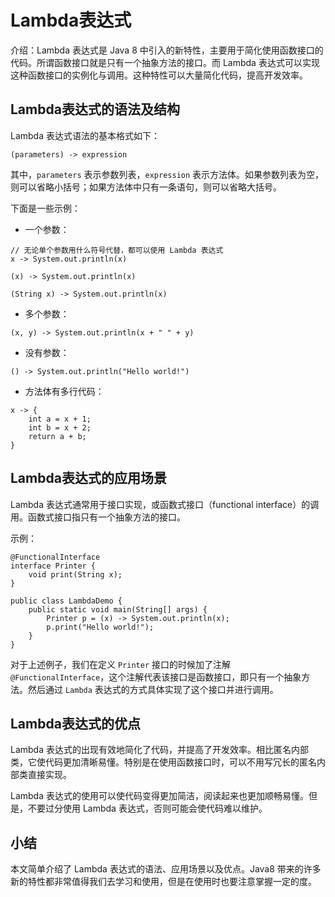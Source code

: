 # Lambda表达式

介绍：Lambda 表达式是 Java 8 中引入的新特性，主要用于简化使用函数接口的代码。所谓函数接口就是只有一个抽象方法的接口。而 Lambda 表达式可以实现这种函数接口的实例化与调用。这种特性可以大量简化代码，提高开发效率。

## Lambda表达式的语法及结构

Lambda 表达式语法的基本格式如下：

```
(parameters) -> expression
```

其中，`parameters` 表示参数列表，`expression` 表示方法体。如果参数列表为空，则可以省略小括号；如果方法体中只有一条语句，则可以省略大括号。

下面是一些示例：

- 一个参数：

```
// 无论单个参数用什么符号代替，都可以使用 Lambda 表达式
x -> System.out.println(x)

(x) -> System.out.println(x)

(String x) -> System.out.println(x)

```

- 多个参数：

```
(x, y) -> System.out.println(x + " " + y)
```

- 没有参数：

```
() -> System.out.println("Hello world!")
```

- 方法体有多行代码：

```
x -> {
    int a = x + 1;
    int b = x + 2;
    return a + b;
}
```

## Lambda表达式的应用场景

Lambda 表达式通常用于接口实现，或函数式接口（functional interface）的调用。函数式接口指只有一个抽象方法的接口。

示例：

```
@FunctionalInterface
interface Printer {
    void print(String x);
}

public class LambdaDemo {
    public static void main(String[] args) {
        Printer p = (x) -> System.out.println(x);
        p.print("Hello world!");
    }
}
```

对于上述例子，我们在定义 `Printer` 接口的时候加了注解 `@FunctionalInterface`，这个注解代表该接口是函数接口，即只有一个抽象方法。然后通过 `Lambda` 表达式的方式具体实现了这个接口并进行调用。

## Lambda表达式的优点

Lambda 表达式的出现有效地简化了代码，并提高了开发效率。相比匿名内部类，它使代码更加清晰易懂。特别是在使用函数接口时，可以不用写冗长的匿名内部类直接实现。

Lambda 表达式的使用可以使代码变得更加简洁，阅读起来也更加顺畅易懂。但是，不要过分使用 Lambda 表达式，否则可能会使代码难以维护。

## 小结

本文简单介绍了 Lambda 表达式的语法、应用场景以及优点。Java8 带来的许多新的特性都非常值得我们去学习和使用，但是在使用时也要注意掌握一定的度。